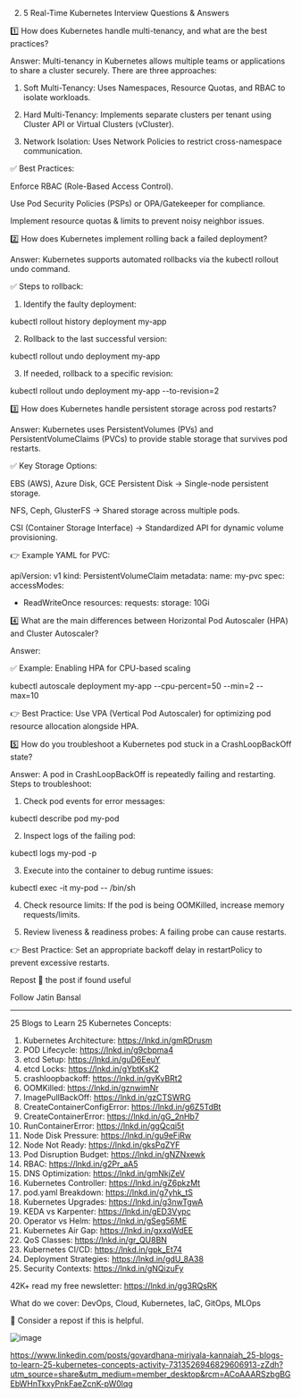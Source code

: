 2) 5 Real-Time Kubernetes Interview Questions & Answers

1️⃣ How does Kubernetes handle multi-tenancy, and what are the best practices?

Answer:
Multi-tenancy in Kubernetes allows multiple teams or applications to share a cluster securely. There are three approaches:

1. Soft Multi-Tenancy: Uses Namespaces, Resource Quotas, and RBAC to isolate workloads.

2. Hard Multi-Tenancy: Implements separate clusters per tenant using Cluster API or Virtual Clusters (vCluster).

3. Network Isolation: Uses Network Policies to restrict cross-namespace communication.


✅ Best Practices:

Enforce RBAC (Role-Based Access Control).

Use Pod Security Policies (PSPs) or OPA/Gatekeeper for compliance.

Implement resource quotas & limits to prevent noisy neighbor issues.


2️⃣ How does Kubernetes implement rolling back a failed deployment?

Answer:
Kubernetes supports automated rollbacks via the kubectl rollout undo command.

✅ Steps to rollback:

1. Identify the faulty deployment:

kubectl rollout history deployment my-app

2. Rollback to the last successful version:

kubectl rollout undo deployment my-app


3. If needed, rollback to a specific revision:

kubectl rollout undo deployment my-app --to-revision=2


3️⃣ How does Kubernetes handle persistent storage across pod restarts?

Answer:
Kubernetes uses PersistentVolumes (PVs) and PersistentVolumeClaims (PVCs) to provide stable storage that survives pod restarts.

✅ Key Storage Options:

EBS (AWS), Azure Disk, GCE Persistent Disk → Single-node persistent storage.

NFS, Ceph, GlusterFS → Shared storage across multiple pods.

CSI (Container Storage Interface) → Standardized API for dynamic volume provisioning.


👉 Example YAML for PVC:

apiVersion: v1
kind: PersistentVolumeClaim
metadata:
 name: my-pvc
spec:
 accessModes:
 - ReadWriteOnce
 resources:
 requests:
 storage: 10Gi


4️⃣ What are the main differences between Horizontal Pod Autoscaler (HPA) and Cluster Autoscaler?

Answer:

✅ Example: Enabling HPA for CPU-based scaling

kubectl autoscale deployment my-app --cpu-percent=50 --min=2 --max=10

👉 Best Practice: Use VPA (Vertical Pod Autoscaler) for optimizing pod resource allocation alongside HPA.


5️⃣ How do you troubleshoot a Kubernetes pod stuck in a CrashLoopBackOff state?

Answer:
A pod in CrashLoopBackOff is repeatedly failing and restarting. Steps to troubleshoot:

1. Check pod events for error messages:

kubectl describe pod my-pod

2. Inspect logs of the failing pod:

kubectl logs my-pod -p

3. Execute into the container to debug runtime issues:

kubectl exec -it my-pod -- /bin/sh

4. Check resource limits: If the pod is being OOMKilled, increase memory requests/limits.

5. Review liveness & readiness probes: A failing probe can cause restarts.

👉 Best Practice: Set an appropriate backoff delay in restartPolicy to prevent excessive restarts.

Repost 🔗 the post if found useful 

Follow Jatin Bansal 


*******************************

25 Blogs to Learn 25 Kubernetes Concepts:

1) Kubernetes Architecture: https://lnkd.in/gmRDrusm
2) POD Lifecycle: https://lnkd.in/g9cbpma4
3) etcd Setup: https://lnkd.in/guD6EeuY
4) etcd Locks: https://lnkd.in/gYbtKsK2
5) crashloopbackoff: https://lnkd.in/gyKyBRt2
6) OOMKilled: https://lnkd.in/gznwimNr
7) ImagePullBackOff: https://lnkd.in/gzCTSWRG
8) CreateContainerConfigError: https://lnkd.in/g6Z5TdBt
9) CreateContainerError: https://lnkd.in/gG_2nHb7
10) RunContainerError: https://lnkd.in/ggQcqi5t
11) Node Disk Pressure: https://lnkd.in/gu9eFiRw
12) Node Not Ready: https://lnkd.in/gksPqZYF
13) Pod Disruption Budget: https://lnkd.in/gNZNxewk
14) RBAC: https://lnkd.in/g2Pr_aA5
15) DNS Optimization: https://lnkd.in/gmNkjZeV
16) Kubernetes Controller: https://lnkd.in/gZ6pkzMt
17) pod.yaml Breakdown: https://lnkd.in/g7yhk_tS
18) Kubernetes Upgrades: https://lnkd.in/g3nwTgwA
19) KEDA vs Karpenter: https://lnkd.in/gED3Vypc
20) Operator vs Helm: https://lnkd.in/gSeg56ME
21) Kubernetes Air Gap: https://lnkd.in/gxxqWdEE
22) QoS Classes: https://lnkd.in/gr_QU8BN 
23) Kubernetes CI/CD: https://lnkd.in/gpk_Et74
24) Deployment Strategies: https://lnkd.in/gdU_8A38
25) Security Contexts: https://lnkd.in/gNQizuFy

42K+ read my free newsletter: https://lnkd.in/gg3RQsRK

What do we cover: 
DevOps, Cloud, Kubernetes, IaC, GitOps, MLOps

🔁 Consider a repost if this is helpful.

![image](https://github.com/user-attachments/assets/774afc08-1852-4e42-a605-0eb298c70a99)



https://www.linkedin.com/posts/govardhana-miriyala-kannaiah_25-blogs-to-learn-25-kubernetes-concepts-activity-7313526946829606913-zZdh?utm_source=share&utm_medium=member_desktop&rcm=ACoAAARSzbgBGEbWHnTkxyPnkFaeZcnK-pW0lqg
